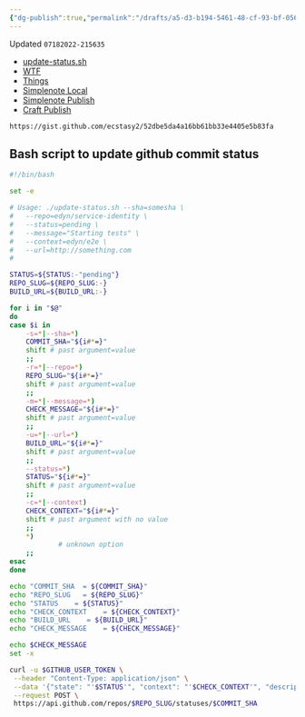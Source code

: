 ```yaml
---
{"dg-publish":true,"permalink":"/drafts/a5-d3-b194-5461-48-cf-93-bf-056218011481-2/","dgHomeLink":true,"dgPassFrontmatter":false}
---
```


Updated `07182022-215635`

- [update-status.sh](https://gist.github.com/ecstasy2/52dbe5da4a16bb61bb33e4405e5b83fa)
- [WTF](https://davidblue.wtf/drafts/A5D3B194-5461-48CF-93BF-056218011481.html)
- [Things](things:///show?id=CW45XjwiK9duEbJSAb3WM8)
- [Simplenote Local](simplenote://note/cc78f50f510542788300757617b0b3f9)
- [Simplenote Publish](http://simp.ly/publish/6MNdpm)
- [Craft Publish](https://www.craft.do/s/iGPZkxmC0cGI3j)


```
https://gist.github.com/ecstasy2/52dbe5da4a16bb61bb33e4405e5b83fa
```

<script src="https://gist.github.com/ecstasy2/52dbe5da4a16bb61bb33e4405e5b83fa.js"></script>

## Bash script to update github commit status


```sh
#!/bin/bash

set -e

# Usage: ./update-status.sh --sha=somesha \
#   --repo=edyn/service-identity \
#   --status=pending \
#   --message="Starting tests" \
#   --context=edyn/e2e \
#   --url=http://something.com
#

STATUS=${STATUS:-"pending"}
REPO_SLUG=${REPO_SLUG:-}
BUILD_URL=${BUILD_URL:-}

for i in "$@"
do
case $i in
    -s=*|--sha=*)
    COMMIT_SHA="${i#*=}"
    shift # past argument=value
    ;;
    -r=*|--repo=*)
    REPO_SLUG="${i#*=}"
    shift # past argument=value
    ;;
    -m=*|--message=*)
    CHECK_MESSAGE="${i#*=}"
    shift # past argument=value
    ;;
    -u=*|--url=*)
    BUILD_URL="${i#*=}"
    shift # past argument=value
    ;;
    --status=*)
    STATUS="${i#*=}"
    shift # past argument=value
    ;;
    -c=*|--context)
    CHECK_CONTEXT="${i#*=}"
    shift # past argument with no value
    ;;
    *)
            # unknown option
    ;;
esac
done

echo "COMMIT_SHA  = ${COMMIT_SHA}"
echo "REPO_SLUG   = ${REPO_SLUG}"
echo "STATUS    = ${STATUS}"
echo "CHECK_CONTEXT    = ${CHECK_CONTEXT}"
echo "BUILD_URL    = ${BUILD_URL}"
echo "CHECK_MESSAGE    = ${CHECK_MESSAGE}"

echo $CHECK_MESSAGE
set -x

curl -u $GITHUB_USER_TOKEN \
 --header "Content-Type: application/json" \
 --data '{"state": "'$STATUS'", "context": "'$CHECK_CONTEXT'", "description": "'"$CHECK_MESSAGE"'", "target_url": "'$BUILD_URL'"}' \
 --request POST \
 https://api.github.com/repos/$REPO_SLUG/statuses/$COMMIT_SHA
```